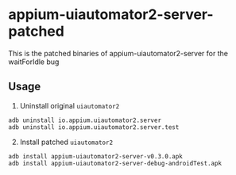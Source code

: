 # appium-uiautomator2-server-patched
This is the patched binaries of appium-uiautomator2-server for the waitForIdle bug

## Usage
1. Uninstall original `uiautomator2`
```
adb uninstall io.appium.uiautomator2.server
adb uninstall io.appium.uiautomator2.server.test
```

2. Install patched `uiautomator2` 
```
adb install appium-uiautomator2-server-v0.3.0.apk
adb install appium-uiautomator2-server-debug-androidTest.apk
```
